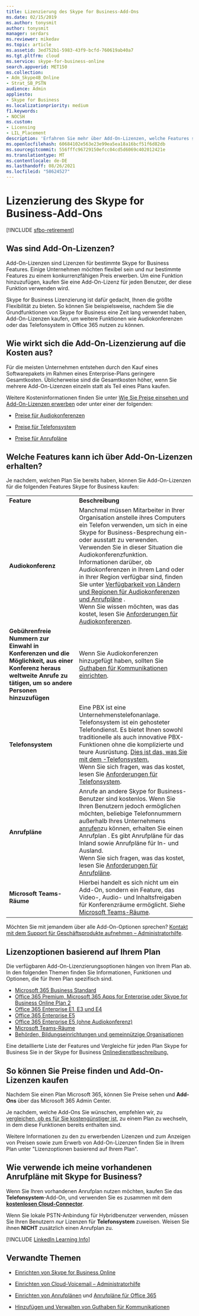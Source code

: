 ```yaml
---
title: Lizenzierung des Skype for Business-Add-Ons
ms.date: 02/15/2019
ms.author: tonysmit
author: tonysmit
manager: serdars
ms.reviewer: mikedav
ms.topic: article
ms.assetid: 3ed752b1-5983-43f9-bcfd-760619ab40a7
ms.tgt.pltfrm: cloud
ms.service: skype-for-business-online
search.appverid: MET150
ms.collection:
- Adm_Skype4B_Online
- Strat_SB_PSTN
audience: Admin
appliesto:
- Skype for Business
ms.localizationpriority: medium
f1.keywords:
- NOCSH
ms.custom:
- Licensing
- LIL_Placement
description: 'Erfahren Sie mehr über Add-On-Lizenzen, welche Features sie erhalten, wie Sie diese für Ihr Produkt kaufen und wie Sie sie mit Ihrem vorhandenen Netzbetreiber verwenden. Sie können Informationen über Preise und Details zu den Plänen für Office 365, Kommunikationsguthaben und Anrufpläne erhalten. '
ms.openlocfilehash: 60684102e563e23e99ea5ea18a16bcf51f6d82db
ms.sourcegitcommit: 556fffc96729150efcc04cd5d6069c402012421e
ms.translationtype: MT
ms.contentlocale: de-DE
ms.lasthandoff: 08/26/2021
ms.locfileid: "58624527"
---
```

# <a name="skype-for-business-add-on-licensing"></a>Lizenzierung des Skype for Business-Add-Ons

[!INCLUDE [sfbo-retirement](../../Hub/includes/sfbo-retirement.md)]

## <a name="what-are-add-on-licenses"></a>Was sind Add-On-Lizenzen?

Add-On-Lizenzen sind Lizenzen für bestimmte Skype for Business Features. Einige Unternehmen möchten flexibel sein und nur bestimmte Features zu einem konkurrenzfähigen Preis erwerben. Um eine Funktion hinzuzufügen, kaufen Sie eine Add-On-Lizenz für jeden Benutzer, der diese Funktion verwenden wird.

Skype for Business Lizenzierung ist dafür gedacht, Ihnen die größte Flexibilität zu bieten. So können Sie beispielsweise, nachdem Sie die Grundfunktionen von Skype for Business eine Zeit lang verwendet haben, Add-On-Lizenzen kaufen, um weitere Funktionen wie Audiokonferenzen oder das Telefonsystem in Office 365 nutzen zu können.

## <a name="how-does-add-on-licensing-affect-cost"></a>Wie wirkt sich die Add-On-Lizenzierung auf die Kosten aus?

Für die meisten Unternehmen entstehen durch den Kauf eines Softwarepakets im Rahmen eines Enterprise-Plans geringere Gesamtkosten. Üblicherweise sind die Gesamtkosten höher, wenn Sie mehrere Add-On-Lizenzen einzeln statt als Teil eines Plans kaufen.

Weitere Kosteninformationen finden Sie unter [Wie Sie Preise einsehen und Add-On-Lizenzen erwerben](skype-for-business-and-microsoft-teams-add-on-licensing.md#bkmk_how) oder unter einer der folgenden:

- [Preise für Audiokonferenzen](https://products.office.com/skype-for-business/audio-conferencing)

- [Preise für Telefonsystem](https://products.office.com/skype-for-business/phone-system)

- [Preise für Anrufpläne](https://products.office.com/skype-for-business/calling-plans)

## <a name="what-features-can-i-get-with-add-on-licenses"></a>Welche Features kann ich über Add-On-Lizenzen erhalten?

Je nachdem, welchen Plan Sie bereits haben, können Sie Add-On-Lizenzen für die folgenden Features Skype for Business kaufen:

|||
|:-----|:-----|
|**Feature** <br/> |**Beschreibung** <br/> |
|**Audiokonferenz** <br/> |Manchmal müssen Mitarbeiter in Ihrer Organisation anstelle ihres Computers ein Telefon verwenden, um sich in eine Skype for Business-Besprechung ein- oder ausstatt zu verwenden. Verwenden Sie in dieser Situation die Audiokonferenzfunktion.  <br/> Informationen darüber, ob Audiokonferenzen in Ihrem Land oder in Ihrer Region verfügbar sind, finden Sie unter [Verfügbarkeit von Ländern und Regionen für Audiokonferenzen und Anrufpläne](/microsoftteams/country-and-region-availability-for-audio-conferencing-and-calling-plans/country-and-region-availability-for-audio-conferencing-and-calling-plans) . <br/> Wenn Sie wissen möchten, was das kostet, lesen Sie [Anforderungen für Audiokonferenzen](https://products.office.com/skype-for-business/audio-conferencing#requirements).  <br/> |
|**Gebührenfreie Nummern zur Einwahl in Konferenzen und die Möglichkeit, aus einer Konferenz heraus weltweite Anrufe zu tätigen, um so andere Personen hinzuzufügen** <br/> |Wenn Sie Audiokonferenzen hinzugefügt haben, sollten Sie [Guthaben für Kommunikationen einrichten](/microsoftteams/set-up-communications-credits-for-your-organization). <br/> |
|**Telefonsystem** <br/> |Eine PBX ist eine Unternehmenstelefonanlage. Telefonsystem ist ein gehosteter Telefondienst. Es bietet Ihnen sowohl traditionelle als auch innovative PBX-Funktionen ohne die komplizierte und teure Ausrüstung. [Dies ist das, was Sie mit dem -Telefonsystem.](/MicrosoftTeams/here-s-what-you-get-with-phone-system)  <br/> Wenn Sie sich fragen, was das kostet, lesen Sie [Anforderungen für Telefonsystem](https://products.office.com/skype-for-business/cloud-pbx#requirements).  <br/> |
|**Anrufpläne** <br/> |Anrufe an andere Skype for Business-Benutzer sind kostenlos. Wenn Sie Ihren Benutzern jedoch ermöglichen möchten, beliebige Telefonnummern außerhalb Ihres Unternehmens [anrufen](/MicrosoftTeams/calling-plans-for-office-365)zu können, erhalten Sie einen Anrufplan . Es gibt Anrufpläne für das Inland sowie Anrufpläne für In- und Ausland.  <br/> Wenn Sie sich fragen, was das kostet, lesen Sie [Anforderungen für Anrufpläne](https://products.office.com/skype-for-business/pstn-calling-plans#requirements).  <br/> |
|**Microsoft Teams-Räume** <br/> |Hierbei handelt es sich nicht um ein Add-On, sondern ein Feature, das Video-, Audio- und Inhaltsfreigaben für Konferenzräume ermöglicht. Siehe [Microsoft Teams-Räume](/MicrosoftTeams/rooms/rooms-licensing).  <br/> |

Möchten Sie mit jemandem über alle Add-On-Optionen sprechen? [Kontakt mit dem Support für Geschäftsprodukte aufnehmen – Administratorhilfe](https://support.office.com/article/32a17ca7-6fa0-4870-8a8d-e25ba4ccfd4b).

## <a name="license-options-based-on-your-plan"></a>Lizenzoptionen basierend auf Ihrem Plan

Die verfügbaren Add-On-Lizenzierungsoptionen hängen von Ihrem Plan ab. In den folgenden Themen finden Sie Informationen, Funktionen und Optionen, die für Ihren Plan spezifisch sind.

- [Microsoft 365 Business Standard](../skype-for-business-and-microsoft-teams-add-on-licensing/license-options-based-on-your-plan/office-365-business-premium-plan.md)
- [Office 365 Premium, Microsoft 365 Apps for Enterprise oder Skype for Business Online Plan 2](../skype-for-business-and-microsoft-teams-add-on-licensing/license-options-based-on-your-plan/office-365-premium-pro-plus-or-business-online-plan.md)
- [Office 365 Enterprise E1, E3 und E4](../skype-for-business-and-microsoft-teams-add-on-licensing/license-options-based-on-your-plan/office-365-enterprise-e1-e3-e4.md)
- [Office 365 Enterprise E5](../skype-for-business-and-microsoft-teams-add-on-licensing/license-options-based-on-your-plan/office-365-enterprise-e5-with-audio-conferencing.md)
- [Office 365 Enterprise E5 (ohne Audiokonferenz)](../skype-for-business-and-microsoft-teams-add-on-licensing/license-options-based-on-your-plan/office-365-enterprise-e5-without-audio-conferencing.md)
- [Microsoft Teams-Räume](/MicrosoftTeams/rooms/rooms-licensing)
- [Behörden, Bildungseinrichtungen und gemeinnützige Organisationen](../skype-for-business-and-microsoft-teams-add-on-licensing/license-options-based-on-your-plan/gov-edu-and-nonprofit-organizations.md)

Eine detaillierte Liste der Features und Vergleiche für jeden Plan Skype for Business Sie in der Skype for Business [Onlinedienstbeschreibung.](/office365/servicedescriptions/skype-for-business-online-service-description/skype-for-business-online-service-description)

## <a name="how-to-see-prices-and-buy-add-on-licenses"></a>So können Sie Preise finden und Add-On-Lizenzen kaufen
<a name="bkmk_how"> </a>

 Nachdem Sie einen Plan Microsoft 365, können Sie Preise sehen und **Add-Ons** über das Microsoft 365 Admin Center.

Je nachdem, welche Add-Ons Sie wünschen, empfehlen wir, zu [vergleichen, ob es für Sie kostengünstiger ist](https://go.microsoft.com/fwlink/?linkid=844053), zu einem Plan zu wechseln, in dem diese Funktionen bereits enthalten sind.

Weitere Informationen zu den zu erwerbenden Lizenzen und zum Anzeigen von Preisen sowie zum Erwerb von Add-On-Lizenzen finden Sie in Ihrem Plan unter "Lizenzoptionen basierend auf Ihrem Plan".

## <a name="how-do-i-use-my-existing-calling-plans-with-skype-for-business"></a>Wie verwende ich meine vorhandenen Anrufpläne mit Skype for Business?
<a name="bkmk_existing"></a>

Wenn Sie Ihren vorhandenen Anrufplan nutzen möchten, kaufen Sie das **Telefonsystem**-Add-On, und verwenden Sie es zusammen mit dem **[kostenlosen Cloud-Connector](../../SfbServer/skype-for-business-hybrid-solutions/plan-your-phone-system-cloud-pbx-solution/plan-skype-for-business-cloud-connector-edition.md)**.

Wenn Sie lokale PSTN-Anbindung für Hybridbenutzer verwenden, müssen Sie Ihren Benutzern  *nur*  Lizenzen für **Telefonsystem** zuweisen. Weisen Sie ihnen **NICHT** zusätzlich einen Anrufplan zu.

[!INCLUDE [LinkedIn Learning Info](../../common/office/linkedin-learning-info.md)]

## <a name="related-topics"></a>Verwandte Themen

- [Einrichten von Skype for Business Online](../set-up-skype-for-business-online/set-up-skype-for-business-online.md)
    
- [Einrichten von Cloud-Voicemail – Administratorhilfe](/microsoftteams/set-up-phone-system-voicemail)
    
- [Einrichten von Anrufplänen](/microsoftteams/set-up-calling-plans) und [Anrufpläne für Office 365](/MicrosoftTeams/calling-plans-for-office-365)
    
- [Hinzufügen und Verwalten von Guthaben für Kommunikationen](/microsoftteams/add-funds-and-manage-communications-credits)
